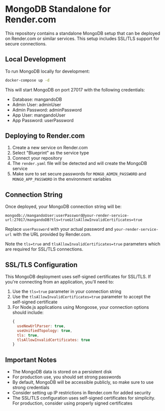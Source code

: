 # MongoDB Standalone for Render.com

This repository contains a standalone MongoDB setup that can be deployed on Render.com or similar services. This setup includes SSL/TLS support for secure connections.

## Local Development

To run MongoDB locally for development:

```bash
docker-compose up -d
```

This will start MongoDB on port 27017 with the following credentials:
- Database: mangandoDB
- Admin User: adminUser
- Admin Password: adminPassword
- App User: mangandoUser
- App Password: userPassword

## Deploying to Render.com

1. Create a new service on Render.com
2. Select "Blueprint" as the service type
3. Connect your repository
4. The `render.yaml` file will be detected and will create the MongoDB service
5. Make sure to set secure passwords for `MONGO_ADMIN_PASSWORD` and `MONGO_APP_PASSWORD` in the environment variables

## Connection String

Once deployed, your MongoDB connection string will be:

```
mongodb://mangandoUser:userPassword@your-render-service-url:27017/mangandoDB?tls=true&tlsAllowInvalidCertificates=true
```

Replace `userPassword` with your actual password and `your-render-service-url` with the URL provided by Render.com.

Note the `tls=true` and `tlsAllowInvalidCertificates=true` parameters which are required for SSL/TLS connections.

## SSL/TLS Configuration

This MongoDB deployment uses self-signed certificates for SSL/TLS. If you're connecting from an application, you'll need to:

1. Use the `tls=true` parameter in your connection string
2. Use the `tlsAllowInvalidCertificates=true` parameter to accept the self-signed certificate
3. For Node.js applications using Mongoose, your connection options should include:
   ```javascript
   {
     useNewUrlParser: true,
     useUnifiedTopology: true,
     tls: true,
     tlsAllowInvalidCertificates: true
   }
   ```

## Important Notes

- The MongoDB data is stored on a persistent disk
- For production use, you should set strong passwords
- By default, MongoDB will be accessible publicly, so make sure to use strong credentials
- Consider setting up IP restrictions in Render.com for added security
- The SSL/TLS configuration uses self-signed certificates for simplicity. For production, consider using properly signed certificates 